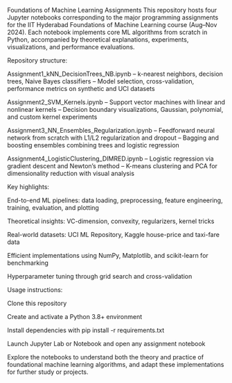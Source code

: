 Foundations of Machine Learning Assignments
This repository hosts four Jupyter notebooks corresponding to the major programming assignments for the IIT Hyderabad Foundations of Machine Learning course (Aug–Nov 2024). Each notebook implements core ML algorithms from scratch in Python, accompanied by theoretical explanations, experiments, visualizations, and performance evaluations.

Repository structure:

Assignment1_kNN_DecisionTrees_NB.ipynb
– k-nearest neighbors, decision trees, Naive Bayes classifiers
– Model selection, cross-validation, performance metrics on synthetic and UCI datasets

Assignment2_SVM_Kernels.ipynb
– Support vector machines with linear and nonlinear kernels
– Decision boundary visualizations, Gaussian, polynomial, and custom kernel experiments

Assignment3_NN_Ensembles_Regularization.ipynb
– Feedforward neural network from scratch with L1/L2 regularization and dropout
– Bagging and boosting ensembles combining trees and logistic regression

Assignment4_LogisticClustering_DIMRED.ipynb
– Logistic regression via gradient descent and Newton’s method
– K-means clustering and PCA for dimensionality reduction with visual analysis

Key highlights:

End-to-end ML pipelines: data loading, preprocessing, feature engineering, training, evaluation, and plotting

Theoretical insights: VC-dimension, convexity, regularizers, kernel tricks

Real-world datasets: UCI ML Repository, Kaggle house-price and taxi-fare data

Efficient implementations using NumPy, Matplotlib, and scikit-learn for benchmarking

Hyperparameter tuning through grid search and cross-validation

Usage instructions:

Clone this repository

Create and activate a Python 3.8+ environment

Install dependencies with pip install -r requirements.txt

Launch Jupyter Lab or Notebook and open any assignment notebook

Explore the notebooks to understand both the theory and practice of foundational machine learning algorithms, and adapt these implementations for further study or projects.

